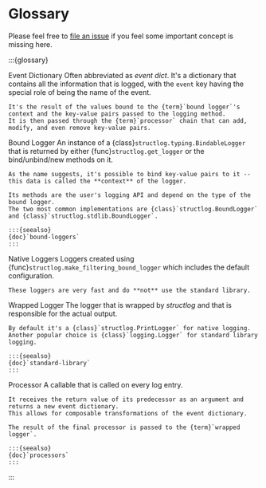 # Glossary

Please feel free to [file an issue](https://github.com/hynek/structlog/issues) if you feel some important concept is missing here.

:::{glossary}

Event Dictionary
    Often abbreviated as *event dict*.
    It's a dictionary that contains all the information that is logged, with the `event` key having the special role of being the name of the event.

    It's the result of the values bound to the {term}`bound logger`'s context and the key-value pairs passed to the logging method.
    It is then passed through the {term}`processor` chain that can add, modify, and even remove key-value pairs.

Bound Logger
    An instance of a {class}`structlog.typing.BindableLogger` that is returned by either {func}`structlog.get_logger` or the bind/unbind/new methods on it.

    As the name suggests, it's possible to bind key-value pairs to it -- this data is called the **context** of the logger.

    Its methods are the user's logging API and depend on the type of the bound logger.
    The two most common implementations are {class}`structlog.BoundLogger` and {class}`structlog.stdlib.BoundLogger`.

    :::{seealso}
    {doc}`bound-loggers`
    :::

Native Loggers
    Loggers created using {func}`structlog.make_filtering_bound_logger` which includes the default configuration.

    These loggers are very fast and do **not** use the standard library.

Wrapped Logger
    The logger that is wrapped by *structlog* and that is responsible for the actual output.

    By default it's a {class}`structlog.PrintLogger` for native logging.
    Another popular choice is {class}`logging.Logger` for standard library logging.

    :::{seealso}
    {doc}`standard-library`
    :::

Processor
    A callable that is called on every log entry.

    It receives the return value of its predecessor as an argument and returns a new event dictionary.
    This allows for composable transformations of the event dictionary.

    The result of the final processor is passed to the {term}`wrapped logger`.

    :::{seealso}
    {doc}`processors`
    :::

:::
